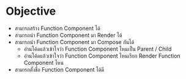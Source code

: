 # Objective

- สามารถสร้าง Function Component ได้
- สามารถนำ Function Component มา Render ได้
- สามารถนำ Function Component มา Compose กันได้
  - อ่านโค้ดแล้วเข้าใจว่า Function Component ไหนเป็น Parent / Child
  - อ่านโค้ดแล้วเข้าใจว่า Function Component ไหนเรียก Render Function Component ไหน
- สามารถตั้งชื่อ Function Component ได้ดี
